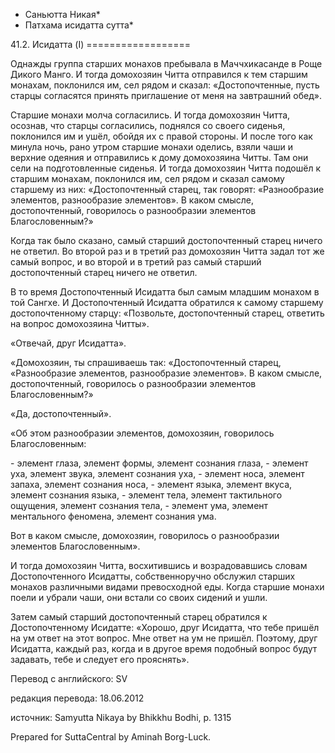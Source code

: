 * Саньютта Никая*
* Патхама исидатта сутта*

41\.2\. Исидатта \(I\)
\=\=\=\=\=\=\=\=\=\=\=\=\=\=\=\=\=\=

Однажды группа старших монахов пребывала в Маччхикасанде в Роще Дикого Манго\. И тогда домохозяин Читта отправился к тем старшим монахам, поклонился им, сел рядом и сказал: «Достопочтенные, пусть старцы согласятся принять приглашение от меня на завтрашний обед»\.

Старшие монахи молча согласились\. И тогда домохозяин Читта, осознав, что старцы согласились, поднялся со своего сиденья, поклонился им и ушёл, обойдя их с правой стороны\. И после того как минула ночь, рано утром старшие монахи оделись, взяли чаши и верхние одеяния и отправились к дому домохозяина Читты\. Там они сели на подготовленные сиденья\. И тогда домохозяин Читта подошёл к старшим монахам, поклонился им, сел рядом и сказал самому старшему из них: «Достопочтенный старец, так говорят: «Разнообразие элементов, разнообразие элементов»\. В каком смысле, достопочтенный, говорилось о разнообразии элементов Благословенным?»

Когда так было сказано, самый старший достопочтенный старец ничего не ответил\. Во второй раз и в третий раз домохозяин Читта задал тот же самый вопрос, и во второй и в третий раз самый старший достопочтенный старец ничего не ответил\.

В то время Достопочтенный Исидатта был самым младшим монахом в той Сангхе\. И Достопочтенный Исидатта обратился к самому старшему достопочтенному старцу: «Позвольте, достопочтенный старец, ответить на вопрос домохозяина Читты»\.

«Отвечай, друг Исидатта»\.

«Домохозяин, ты спрашиваешь так: «Достопочтенный старец, «Разнообразие элементов, разнообразие элементов»\. В каком смысле, достопочтенный, говорилось о разнообразии элементов Благословенным?»

«Да, достопочтенный»\.

«Об этом разнообразии элементов, домохозяин, говорилось Благословенным:

\- элемент глаза, элемент формы, элемент сознания глаза,
\- элемент уха, элемент звука, элемент сознания уха,
\- элемент носа, элемент запаха, элемент сознания носа,
\- элемент языка, элемент вкуса, элемент сознания языка,
\- элемент тела, элемент тактильного ощущения, элемент сознания тела,
\- элемент ума, элемент ментального феномена, элемент сознания ума\.

Вот в каком смысле, домохозяин, говорилось о разнообразии элементов Благословенным»\.

И тогда домохозяин Читта, восхитившись и возрадовавшись словам Достопочтенного Исидатты, собственноручно обслужил старших монахов различными видами превосходной еды\. Когда старшие монахи поели и убрали чаши, они встали со своих сидений и ушли\.

Затем самый старший достопочтенный старец обратился к Достопочтенному Исидатте: «Хорошо, друг Исидатта, что тебе пришёл на ум ответ на этот вопрос\. Мне ответ на ум не пришёл\. Поэтому, друг Исидатта, каждый раз, когда и в другое время подобный вопрос будут задавать, тебе и следует его прояснять»\.

Перевод с английского: SV

редакция перевода: 18\.06\.2012

источник: Samyutta Nikaya by Bhikkhu Bodhi, p\. 1315

Prepared for SuttaCentral by Aminah Borg\-Luck\.